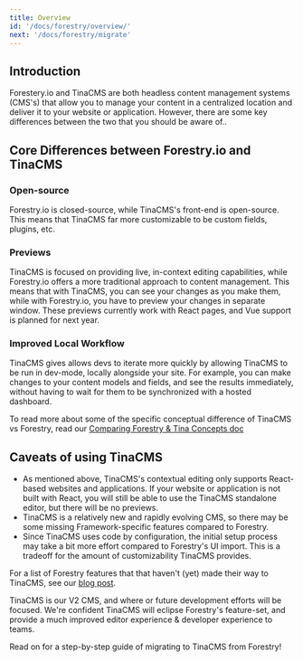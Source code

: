 ```yaml
---
title: Overview
id: '/docs/forestry/overview/'
next: '/docs/forestry/migrate'
---
```


## Introduction

Forestery.io and TinaCMS are both headless content management systems (CMS's) that allow you to manage your content in a centralized location and deliver it to your website or application. However, there are some key differences between the two that you should be aware of..

## Core Differences between Forestry.io and TinaCMS

### Open-source

Forestry.io is closed-source, while TinaCMS's front-end is open-source. This means that TinaCMS far more customizable to be custom fields, plugins, etc.

### Previews

TinaCMS is focused on providing live, in-context editing capabilities, while Forestry.io offers a more traditional approach to content management. This means that with TinaCMS, you can see your changes as you make them, while with Forestry.io, you have to preview your changes in separate window. These previews currently work with React pages, and Vue support is planned for next year.

### Improved Local Workflow

TinaCMS gives allows devs to iterate more quickly by allowing TinaCMS to be run in dev-mode, locally alongside your site. For example, you can make changes to your content models and fields, and see the results immediately, without having to wait for them to be synchronized with a hosted dashboard.

To read more about some of the specific conceptual difference of TinaCMS vs Forestry, read our [Comparing Forestry & Tina Concepts doc]("/docs/forestry/accessing-cms/")

## Caveats of using TinaCMS

- As mentioned above, TinaCMS's contextual editing only supports React-based websites and applications. If your website or application is not built with React, you will still be able to use the TinaCMS standalone editor, but there will be no previews.
- TinaCMS is a relatively new and rapidly evolving CMS, so there may be some missing Framework-specific features compared to Forestry.
- Since TinaCMS uses code by configuration, the initial setup process may take a bit more effort compared to Forestry's UI import. This is a tradeoff for the amount of customizability TinaCMS provides.

For a list of Forestry features that that haven't (yet) made their way to TinaCMS, see our [blog post](https://github.com/forestryio/forestry.io/blob/forestry-tina-migration/hugo/content/blog/forestry-tina-migration.md).

TinaCMS is our V2 CMS, and where or future development efforts will be focused. We're confident TinaCMS will eclipse Forestry's feature-set, and provide a much improved editor experience & developer experience to teams.

Read on for a step-by-step guide of migrating to TinaCMS from Forestry!
